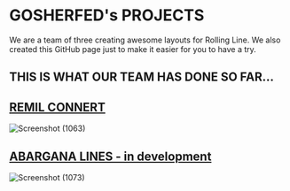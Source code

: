 # GOSHERFED's PROJECTS

We are a team of three creating awesome layouts for Rolling Line. We also created this GitHub page just to make it easier for you to have a try.


THIS IS WHAT OUR TEAM HAS DONE SO FAR...
--



[REMIL CONNERT](https://github.com/gosherfed/REMIL-CONNERT)
--
![Screenshot (1063)](https://github.com/user-attachments/assets/1ca8b46c-c10d-4fce-b56b-cee9927fe291)

[ABARGANA LINES - in development](https://github.com/gosherfed/ABARGANA-LINES)
--
![Screenshot (1073)](https://github.com/user-attachments/assets/6c759180-3f46-4180-a139-9d7f2011bd3a)


